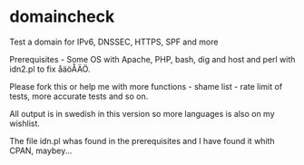 # domaincheck
Test a domain for IPv6, DNSSEC, HTTPS, SPF and more

Prerequisites - Some OS with Apache, PHP, bash, dig and host and perl with idn2.pl to fix åäöÅÄÖ. 

Please fork this or help me with more functions - shame list - rate limit of tests, more accurate tests and so on.

All output is in swedish in this version so more languages is also on my wishlist.

The file idn.pl whas found in the prerequisites and I have found it whith CPAN, maybey...
